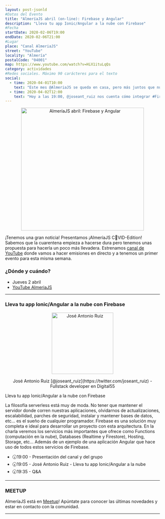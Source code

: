```yaml
---
layout: post-jsonld
#Datos del Evento
title: "AlmeríaJS abril (on-line): Firebase y Angular"
description: "Lleva tu app Ionic/Angular a la nube con Firebase"
#Fecha
startDate: 2020-02-06T19:00
endDate: 2020-02-06T21:00
#Lugar
place: "Canal AlmeriaJS"
street: "YouTube"
locality: "Almería"
postalCode: "04001"
map: https://www.youtube.com/watch?v=HiX1ituLqQs
category: actividades
#Redes sociales. Máximo 90 carácteres para el texto
social:
  - time: 2020-04-01T10:00
    text: "Este mes @AlmeriaJS se queda en casa, pero más juntos que nunca! El jueves en YouTube: @firebase y @angular #QuédateEnCasa"
  - time: 2020-04-02T12:00
    text: "Hoy a las 19:00, @joseant_ruiz nos cuenta cómo integrar #Firebase con #Angular, en el canal de YouTube de @AlmeriaJS"
---
```


<p align="center">
  <img src="https://secure.meetupstatic.com/photos/event/4/4/0/highres_489961088.jpeg" alt="AlmeríaJS abril: Firebase y Angular" height="400px"/>
</p>

¡Tenemos una gran noticia! Presentamos ¡AlmeríaJS C🦠VID-Edition! Sabemos que la cuarentena empieza a hacerse dura pero tenemos unas propuesta para hacerla un poco más llevadera. Estrenamos [canal de YouTube](https://www.youtube.com/channel/UCSXMOjxELFJfTwQtakD3t6g) donde vamos a hacer emisiones en directo y a tenemos un primer evento para esta misma semana.

### ¿Dónde y cuándo?

- Jueves 2 abril
- [YouTube AlmeriaJS](https://www.google.es/maps/place/LA+OFICINA+Producciones+Culturales/@36.8407451,-2.4659522,15z/data=!4m15!1m9!4m8!1m0!1m6!1m2!1s0xd7a9dfd82f7b2d7:0xcdfbe3a383b843eb!2sLA+OFICINA+Producciones+Culturales,+Calle+de+las+Tiendas,+26,+04001+Almer%C3%ADa!2m2!1d-2.4659522!2d36.8407451!3m4!1s0x0:0xcdfbe3a383b843eb!8m2!3d36.8407451!4d-2.4659522)

---

### Lleva tu app Ionic/Angular a la nube con Firebase

<p align="center">
  <img src="https://pbs.twimg.com/profile_images/1085106137245073408/J5ybg_gM_200x200.jpg" alt="José Antonio Ruiz" width="200px"/>
</p>
<p align="center">José Antonio Ruiz [@joseant_ruiz](https://twitter.com/joseant_ruiz) - Fullstack developer en Digital55</p>

Lleva tu app Ionic/Angular a la nube con Firebase

La filosofía serverless está muy de moda. No tener que mantener el servidor donde corren nuestras aplicaciones, olvidarnos de actualizaciones, escalabilidad, parches de seguridad, instalar y mantener bases de datos, etc… es el sueño de cualquier programador. Firebase es una solución muy completa e ideal para desarrollar un proyecto con esta arquitectura. En la charla veremos los servicios más importantes que ofrece como Functions (computación en la nube), Databases (Realtime y Firestore), Hosting, Storage, etc… Además de un ejemplo de una aplicación Angular que hace uso de todos estos servicios de Firebase.


- 🕡19:00 - Presentación del canal y del grupo
- 🕢19:05 - José Antonio Ruiz - Lleva tu app Ionic/Angular a la nube
- 🕢19:35 - Q&A

---

### MEETUP
AlmeríaJS está en [Meetup](https://www.meetup.com/es-ES/almeriajs/)! Apúntate para conocer las últimas novedades y estar en contacto con la comunidad.


---
